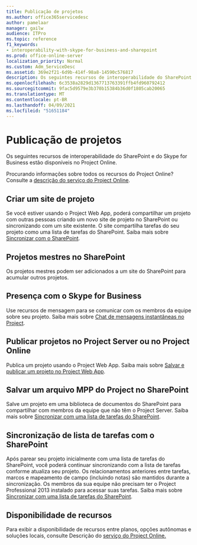 ```yaml
---
title: Publicação de projetos
ms.author: office365servicedesc
author: pamelaar
manager: gailw
audience: ITPro
ms.topic: reference
f1_keywords:
- interoperability-with-skype-for-business-and-sharepoint
ms.prod: office-online-server
localization_priority: Normal
ms.custom: Adm_ServiceDesc
ms.assetid: 369e2f21-6d9b-414f-98a8-14590c576817
description: Os seguintes recursos de interoperabilidade do SharePoint e do Skype for Business estão disponíveis no Project Online.
ms.openlocfilehash: 6c3538a2829d1367713763391ffb4fd960792412
ms.sourcegitcommit: 9fac5d9579e3b370b15384b36d0f1805cab20065
ms.translationtype: MT
ms.contentlocale: pt-BR
ms.lasthandoff: 04/09/2021
ms.locfileid: "51651184"
---
```

# <a name="project-publishing"></a>Publicação de projetos

Os seguintes recursos de interoperabilidade do SharePoint e do Skype for Business estão disponíveis no Project Online.
  
Procurando informações sobre todos os recursos do Project Online? Consulte a [descrição do serviço do Project Online](project-online-service-description.md).
  
## <a name="create-a-project-site"></a>Criar um site de projeto

Se você estiver usando o Project Web App, poderá compartilhar um projeto com outras pessoas criando um novo site de projeto no SharePoint ou sincronizando com um site existente. O site compartilha tarefas do seu projeto como uma lista de tarefas do SharePoint. Saiba mais sobre [Sincronizar com o SharePoint](https://go.microsoft.com/fwlink/p/?LinkId=271352).
  
## <a name="master-projects-on-sharepoint"></a>Projetos mestres no SharePoint

Os projetos mestres podem ser adicionados a um site do SharePoint para acumular outros projetos. 
  
## <a name="presence-with-skype-for-business"></a>Presença com o Skype for Business

Use recursos de mensagem para se comunicar com os membros da equipe sobre seu projeto. Saiba mais sobre [Chat de mensagens instantâneas no Project](https://go.microsoft.com/fwlink/p/?LinkId=271351).
  
## <a name="publish-projects-on-project-server-or-project-online"></a>Publicar projetos no Project Server ou no Project Online

Publica um projeto usando o Project Web App. Saiba mais sobre [Salvar e publicar um projeto no Project Web App](https://go.microsoft.com/fwlink/p/?LinkId=271354).
  
## <a name="save-a-project-mpp-file-on-sharepoint"></a>Salvar um arquivo MPP do Project no SharePoint

Salve um projeto em uma biblioteca de documentos do SharePoint para compartilhar com membros da equipe que não têm o Project Server. Saiba mais sobre [Sincronizar com uma lista de tarefas do SharePoint](https://go.microsoft.com/fwlink/p/?LinkId=271353).
  
## <a name="task-list-sync-to-sharepoint"></a>Sincronização de lista de tarefas com o SharePoint

Após parear seu projeto inicialmente com uma lista de tarefas do SharePoint, você poderá continuar sincronizando com a lista de tarefas conforme atualiza seu projeto. Os relacionamentos anteriores entre tarefas, marcos e mapeamento de campo (incluindo notas) são mantidos durante a sincronização. Os membros da sua equipe não precisam ter o Project Professional 2013 instalado para acessar suas tarefas. Saiba mais sobre [Sincronizar com uma lista de tarefas do SharePoint](https://go.microsoft.com/fwlink/p/?LinkId=271353).
  
## <a name="feature-availability"></a>Disponibilidade de recursos

Para exibir a disponibilidade de recursos entre planos, opções autônomas e soluções locais, consulte Descrição do [serviço do Project Online.](project-online-service-description.md)
  

